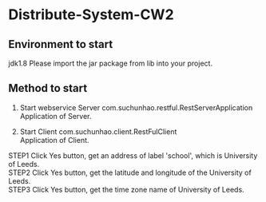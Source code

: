 # Distribute-System-CW2
## Environment to start
jdk1.8 
Please import the jar package from lib into your project.

## Method to start
1. Start webservice Server
com.suchunhao.restful.RestServerApplication   
Application of Server.

2. Start Client
com.suchunhao.client.RestFulClient  
Application of Client.

STEP1 Click Yes button, get an address of label 'school', which is University of Leeds.  
STEP2 Click Yes button, get the latitude and longitude of the University of Leeds.  
STEP3 Click Yes button, get the time zone name of University of Leeds.
